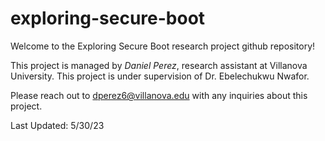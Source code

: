 # exploring-secure-boot

Welcome to the Exploring Secure Boot research project github repository! 

This project is managed by *Daniel Perez*, research assistant at Villanova University. This project is under supervision of Dr. Ebelechukwu Nwafor. 

Please reach out to dperez6@villanova.edu with any inquiries about this project. 

Last Updated: 5/30/23
